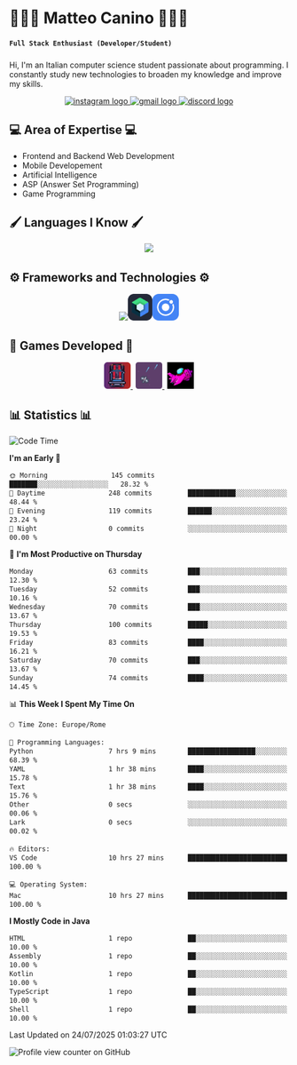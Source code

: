 # 🧑🏻‍💻 Matteo Canino 🧑🏻‍💻
**``Full Stack Enthusiast (Developer/Student)``**

###
Hi, I'm an Italian computer science student passionate about programming. I constantly study new technologies to broaden my knowledge and improve my skills.

<div align="center">
  <a href="https://www.instagram.com/matteo.canino?igsh=MWFtNmo0dWFkZTBxNA%3D%3D&utm_source=qr" target="_blank">
    <img src="https://img.shields.io/static/v1?message=Instagram&logo=instagram&label=&color=E4405F&logoColor=white&labelColor=&style=for-the-badge" height="35" alt="instagram logo"  />
  </a>
  <a href="mailto:matteocanino18@gmail.com" target="_blank">
    <img src="https://img.shields.io/static/v1?message=Gmail&logo=gmail&label=&color=EA4335&logoColor=white&labelColor=&style=for-the-badge" height="35" alt="gmail logo"  />
  </a>
  <a href="https://discord.com/users/789813212575957023" target="_blank">
    <img src="https://img.shields.io/static/v1?message=Discord&logo=discord&label=&color=5865F2&logoColor=white&labelColor=&style=for-the-badge" height="35" alt="discord logo"  />
  </a>
</div>

###

## 💻 Area of ​​Expertise 💻
<ul>
  <li>Frontend and Backend Web Development</li>
  <li>Mobile Developement</li>
  <li>Artificial Intelligence</li>
  <li>ASP (Answer Set Programming)</li>
  <li>Game Programming</li>
</ul>

## 🖌️ Languages ​​I Know 🖌️

<p align="center">
  <img src="https://skillicons.dev/icons?i=py,java,html,css,php,kotlin,ts,js,perl,cpp,cs,bash" />
</p>

## ⚙️ Frameworks and Technologies ⚙️
<p align="center">
  <img src="https://skillicons.dev/icons?i=spring,angular,tailwind,alpinejs,jquery,bootstrap,mysql,postgres,redis,postman,mongodb,docker,unity,androidstudio" />
  &#x200B;
  <img src="https://raw.githubusercontent.com/matte18it/matte18it/main/assets/jetpackCompose.png" height="48" alt="Jetpack Compose" />
  &#x200B;
  <img src="https://raw.githubusercontent.com/matte18it/matte18it/main/assets/IonicLogo.png" height="48" alt="Ionic Logo" />
</p>

## 👾 Games Developed 👾
<div align="center">
  <a href="https://www.gamepix.com/play/speed-racer" target="_blank">
    <img src="https://raw.githubusercontent.com/matte18it/matte18it/main/assets/speedRacerLogo.png" height="48" alt="Speed Racer Logo" />
  </a>
  &#x200A;
  <a href="https://www.gamepix.com/play/space-pixel" target="_blank">
    <img src="https://raw.githubusercontent.com/matte18it/matte18it/main/assets/spacePixelLogo.png" height="48" alt="Space Pixel Logo" />
  </a>
  &#x200A;
  <a href="https://www.gamepix.com/play/let-s-fly" target="_blank">
    <img src="https://raw.githubusercontent.com/matte18it/matte18it/main/assets/letFlyLogo.png" height="48" alt="Let's Fly! Logo" />
  </a>
</div>

## 📊 Statistics 📊
<!--START_SECTION:waka-->
![Code Time](http://img.shields.io/badge/Code%20Time-244%20hrs%2035%20mins-blue)

**I'm an Early 🐤** 

```text
🌞 Morning                145 commits         ███████░░░░░░░░░░░░░░░░░░   28.32 % 
🌆 Daytime                248 commits         ████████████░░░░░░░░░░░░░   48.44 % 
🌃 Evening                119 commits         ██████░░░░░░░░░░░░░░░░░░░   23.24 % 
🌙 Night                  0 commits           ░░░░░░░░░░░░░░░░░░░░░░░░░   00.00 % 
```
📅 **I'm Most Productive on Thursday** 

```text
Monday                   63 commits          ███░░░░░░░░░░░░░░░░░░░░░░   12.30 % 
Tuesday                  52 commits          ███░░░░░░░░░░░░░░░░░░░░░░   10.16 % 
Wednesday                70 commits          ███░░░░░░░░░░░░░░░░░░░░░░   13.67 % 
Thursday                 100 commits         █████░░░░░░░░░░░░░░░░░░░░   19.53 % 
Friday                   83 commits          ████░░░░░░░░░░░░░░░░░░░░░   16.21 % 
Saturday                 70 commits          ███░░░░░░░░░░░░░░░░░░░░░░   13.67 % 
Sunday                   74 commits          ████░░░░░░░░░░░░░░░░░░░░░   14.45 % 
```


📊 **This Week I Spent My Time On** 

```text
🕑︎ Time Zone: Europe/Rome

💬 Programming Languages: 
Python                   7 hrs 9 mins        █████████████████░░░░░░░░   68.39 % 
YAML                     1 hr 38 mins        ████░░░░░░░░░░░░░░░░░░░░░   15.78 % 
Text                     1 hr 38 mins        ████░░░░░░░░░░░░░░░░░░░░░   15.76 % 
Other                    0 secs              ░░░░░░░░░░░░░░░░░░░░░░░░░   00.06 % 
Lark                     0 secs              ░░░░░░░░░░░░░░░░░░░░░░░░░   00.02 % 

🔥 Editors: 
VS Code                  10 hrs 27 mins      █████████████████████████   100.00 % 

💻 Operating System: 
Mac                      10 hrs 27 mins      █████████████████████████   100.00 % 
```

**I Mostly Code in Java** 

```text
HTML                     1 repo              ██░░░░░░░░░░░░░░░░░░░░░░░   10.00 % 
Assembly                 1 repo              ██░░░░░░░░░░░░░░░░░░░░░░░   10.00 % 
Kotlin                   1 repo              ██░░░░░░░░░░░░░░░░░░░░░░░   10.00 % 
TypeScript               1 repo              ██░░░░░░░░░░░░░░░░░░░░░░░   10.00 % 
Shell                    1 repo              ██░░░░░░░░░░░░░░░░░░░░░░░   10.00 % 
```




 Last Updated on 24/07/2025 01:03:27 UTC
<!--END_SECTION:waka-->

![Profile view counter on GitHub](https://komarev.com/ghpvc/?username=matte18it&color=orange)
